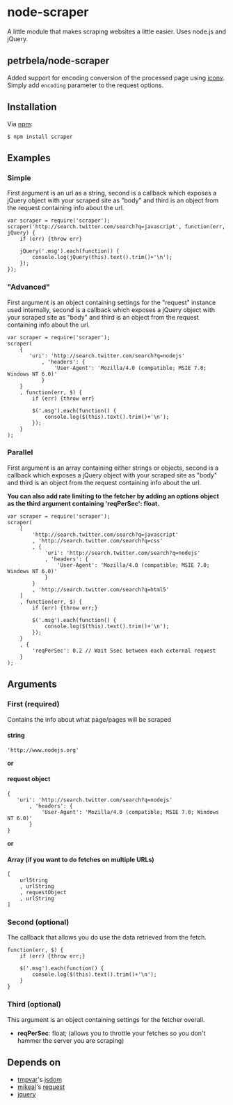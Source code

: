 # node-scraper

A little module that makes scraping websites a little easier. Uses node.js and jQuery.

## petrbela/node-scraper

Added support for encoding conversion of the processed page using [iconv](https://github.com/bnoordhuis/node-iconv). Simply add `encoding` parameter to the request options.

## Installation

Via [npm](http://github.com/isaacs/npm):

    $ npm install scraper

## Examples

### Simple
First argument is an url as a string, second is a callback which exposes a jQuery object with your scraped site as "body" and third is an object from the request containing info about the url.

    var scraper = require('scraper');
    scraper('http://search.twitter.com/search?q=javascript', function(err, jQuery) {
        if (err) {throw err}

        jQuery('.msg').each(function() {
            console.log(jQuery(this).text().trim()+'\n');
        });
    });
### "Advanced"
First argument is an object containing settings for the "request" instance used internally, second is a callback which exposes a jQuery object with your scraped site as "body" and third is an object from the request containing info about the url.

    var scraper = require('scraper');
    scraper(
	    {
           'uri': 'http://search.twitter.com/search?q=nodejs'
               , 'headers': {
                   'User-Agent': 'Mozilla/4.0 (compatible; MSIE 7.0; Windows NT 6.0)'
               }
        }
        , function(err, $) {
            if (err) {throw err}

            $('.msg').each(function() {
                console.log($(this).text().trim()+'\n');
            });
        }
    );
### Parallel
First argument is an array containing either strings or objects, second is a callback which exposes a jQuery object with your scraped site as "body" and third is an object from the request containing info about the url.

**You can also add rate limiting to the fetcher by adding an options object as the third argument containing 'reqPerSec': float.**

    var scraper = require('scraper');
    scraper(
	    [
            'http://search.twitter.com/search?q=javascript'
            , 'http://search.twitter.com/search?q=css'
            , {
                'uri': 'http://search.twitter.com/search?q=nodejs'
                , 'headers': {
                    'User-Agent': 'Mozilla/4.0 (compatible; MSIE 7.0; Windows NT 6.0)'
                }
            }
            , 'http://search.twitter.com/search?q=html5'
        ]
        , function(err, $) {
            if (err) {throw err;}

            $('.msg').each(function() {
                console.log($(this).text().trim()+'\n');
            });
        }
        , {
            'reqPerSec': 0.2 // Wait 5sec between each external request
        }
    );



## Arguments

### First (required)
Contains the info about what page/pages will be scraped

#### string
    'http://www.nodejs.org'
**or**

#### request object
    {
       'uri': 'http://search.twitter.com/search?q=nodejs'
           , 'headers': {
               'User-Agent': 'Mozilla/4.0 (compatible; MSIE 7.0; Windows NT 6.0)'
           }
    }
**or**

#### Array (if you want to do fetches on multiple URLs)
    [
        urlString
        , urlString
        , requestObject
        , urlString
    ]

### Second (optional)
The callback that allows you do use the data retrieved from the fetch.

    function(err, $) {
        if (err) {throw err;}
        
        $('.msg').each(function() {
            console.log($(this).text().trim()+'\n');
        }
    }

### Third (optional)
This argument is an object containing settings for the fetcher overall.

* **reqPerSec**: float; (allows you to throttle your fetches so you don't hammer the server you are scraping)

## Depends on
* [tmpvar](https://github.com/tmpvar/)'s [jsdom](https://github.com/tmpvar/jsdom)
* [mikeal](https://github.com/mikeal/)'s [request](https://github.com/mikeal/request)
* [jquery](https://github.com/jquery/jquery)